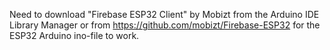 Need to download "Firebase ESP32 Client" by Mobizt from the Arduino IDE Library Manager or from https://github.com/mobizt/Firebase-ESP32 for the ESP32 Arduino ino-file to work.

